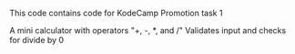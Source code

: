 This code contains code for KodeCamp Promotion task 1


A mini calculator with operators "+, -, *, and /"
Validates input and checks for divide by 0